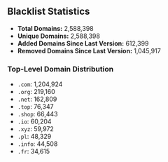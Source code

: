 ## Blacklist Statistics

- **Total Domains:** 2,588,398
- **Unique Domains:** 2,588,398
- **Added Domains Since Last Version:** 612,399
- **Removed Domains Since Last Version:** 1,045,917

### Top-Level Domain Distribution

-  `.com`: 1,204,924
-  `.org`: 219,160
-  `.net`: 162,809
-  `.top`: 76,347
-  `.shop`: 66,443
-  `.io`: 60,204
-  `.xyz`: 59,972
-  `.pl`: 48,329
-  `.info`: 44,508
-  `.fr`: 34,615
